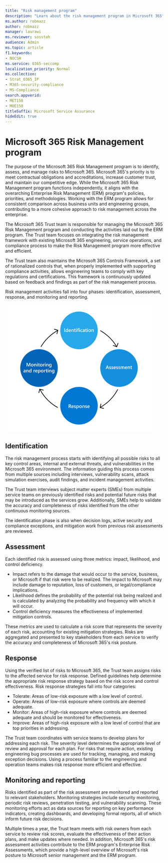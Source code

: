 ```yaml
---
title: "Risk management program"
description: "Learn about the risk management program in Microsoft 365"
ms.author: robmazz
author: robmazz
manager: laurawi
ms.reviewer: sosstah
audience: Admin
ms.topic: article
f1.keywords:
- NOCSH
ms.service: O365-seccomp
localization_priority: Normal
ms.collection:
- Strat_O365_IP
- M365-security-compliance
- MS-Compliance
search.appverid:
- MET150
- MOE150
titleSuffix: Microsoft Service Assurance
hideEdit: true
---
```


# Microsoft 365 Risk Management program

The purpose of the Microsoft 365 Risk Management program is to identify, assess, and manage risks to Microsoft 365. Microsoft 365's priority is to meet contractual obligations and accreditations, increase customer trust, and maintain our competitive edge. While the Microsoft 365 Risk Management program functions independently, it aligns with the overarching Enterprise Risk Management (ERM) program's policies, priorities, and methodologies. Working with the ERM program allows for consistent comparison across business units and engineering groups, contributing to a more cohesive approach to risk management across the enterprise.

The Microsoft 365 Trust team is responsible for managing the Microsoft 365 Risk Management program and conducting the activities laid out by the ERM program. The Trust team focuses on integrating the risk management framework with existing Microsoft 365 engineering, service operations, and compliance process to make the Risk Management program more effective and efficient.

The Trust team also maintains the Microsoft 365 Controls Framework, a set of rationalized controls that, when properly implemented with supporting compliance activities, allows engineering teams to comply with key regulations and certifications. This framework is continuously updated based on feedback and findings as part of the risk management process.

Risk management activities fall into four phases: identification, assessment, response, and monitoring and reporting.

![Risk management process activities](../media/assurance-risk-management-review-process.png)

## Identification

The risk management process starts with identifying all possible risks to all key control areas, internal and external threats, and vulnerabilities in the Microsoft 365 environment. The information guiding this process comes from multiple sources including interviews, vulnerability scans, attack simulation exercises, audit findings, and incident management activities.

The Trust team interviews subject matter experts (SMEs) from multiple service teams on previously identified risks and potential future risks that may be introduced as the services grow. Additionally, SMEs help to validate the accuracy and completeness of risks identified from the other continuous monitoring sources.

The identification phase is also when decision logs, active security and compliance exceptions, and mitigation work from previous risk assessments are reviewed.

## Assessment

Each identified risk is assessed using three metrics: impact, likelihood, and control deficiency.

- Impact refers to the damage that would occur to the service, business, or Microsoft if that risk were to be realized. The impact to Microsoft may include damage to reputation, loss of customers, or legal/compliance implications.
- Likelihood defines the probability of the potential risk being realized and is calculated by analyzing the probability and frequency with which it will occur.
- Control deficiency measures the effectiveness of implemented mitigation controls.

These metrics are used to calculate a risk score that represents the severity of each risk, accounting for existing mitigation strategies. Risks are aggregated and presented to key stakeholders from each service to verify the accuracy and completeness of Microsoft 365's risk posture.

## Response

Using the verified list of risks to Microsoft 365, the Trust team assigns risks to the affected service for risk response. Defined guidelines help determine the appropriate risk response strategy based on the risk score and control effectiveness. Risk response strategies fall into four categories:

- Tolerate: Areas of low-risk exposure with a low level of control.
- Operate: Areas of low-risk exposure where controls are deemed adequate.
- Monitor: Areas of high-risk exposure where controls are deemed adequate and should be monitored for effectiveness.
- Improve: Areas of high-risk exposure with a low level of control that are top priorities in addressing.

The Trust team coordinates with service teams to develop plans for addressing each risk. The severity level determines the appropriate level of review and approval for each plan. For risks that require action, existing engineering bug processes are used for tracking, managing, and making exception decisions. Using a process familiar to the engineering and operation teams makes risk response more efficient and effective.

## Monitoring and reporting

Risks identified as part of the risk assessment are monitored and reported to relevant stakeholders. Monitoring strategies include security monitoring, periodic risk reviews, penetration testing, and vulnerability scanning. These monitoring efforts act as data sources for reporting on key performance indicators, creating dashboards, and developing formal reports, all of which inform future risk decisions.

Multiple times a year, the Trust team meets with risk owners from each service to review risk scores, evaluate the effectiveness of their action plans, and make updates where needed. In addition, Microsoft 365's risk assessment activities contribute to the ERM program's Enterprise Risk Assessments, which provide a high-level overview of Microsoft's risk posture to Microsoft senior management and the ERM program.
